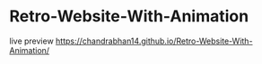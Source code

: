 # Retro-Website-With-Animation
live preview
https://chandrabhan14.github.io/Retro-Website-With-Animation/
